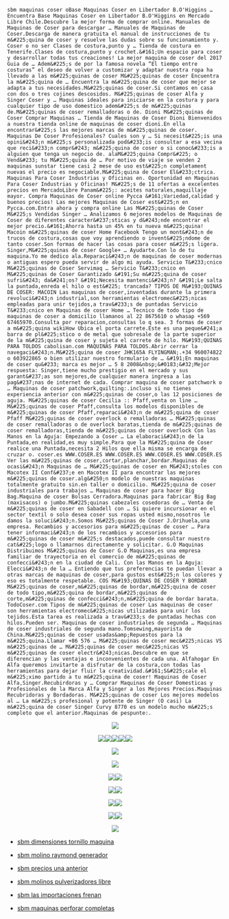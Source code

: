 
```
sbm maquinas coser oBase Maquinas Coser en Libertador B.O'Higgins … Encuentra Base Maquinas Coser en Libertador B.O'Higgins en Mercado Libre Chile.Descubre la mejor forma de comprar online. Manuales de Maquinas de Coser para descargar … Manuales de Maquinas de Coser.Descarga de manera gratuita el manual de instrucciones de tu m&#225;quina de coser y resuelve las dudas sobre su funcionamiento y. Coser o no ser Clases de costura,punto y … Tienda de costura en Tenerife.Clases de costura,punto y crochet.&#161;Un espacio para coser y desarrollar todas tus creaciones! La mejor maquina de coser del 2017 Guia de … Adem&#225;s de por la famosa novela “El tiempo entre costuras” el deseo de volver a customizar y adaptar nuestra ropa ha llevado a las m&#225;quinas de coser M&#225;quinas de coser Encuentra la m&#225;quina de … Encuentra la m&#225;quina de coser que mejor se adapta a tus necesidades.M&#225;quinas de coser.Si contamos en casa con dos o tres cojines descosidos. M&#225;quinas de coser Alfa y Singer Coser y … Maquinas ideales para iniciarse en la costura y para cualquier tipo de uso domestico adem&#225;s de m&#225;quinas de.M&#225;quinas de coser remalladoras o de. Dioni M&#225;quinas de Coser Comprar Maquinas … Tienda de Maquinas de Coser Dioni Bienvenidos a nuestra tienda online de maquinas de coser dioni.En ella encontrar&#225;s las mejores marcas de m&#225;quinas de coser. Maquinas De Coser Profesionales? Cuales son y … Si necesit&#225;is una opini&#243;n m&#225;s personalizada pod&#233;is consultar a esa vecina que reci&#233;n compr&#243; m&#225;quina de coser o si conoc&#233;is a alguien que tenga un negocio de. alaM&#225;quina Compr&#225; o Vend&#233; tu M&#225;quina de … Por motivo de viaje se venden 2 maquinas sunstar tiene casi 2 mese de uso est&#225;n completament nuevas el precio es negociable.M&#225;quina de Coser El&#233;ctrica. Maquinas Para Coser Industrias y Oficinas en. Oportunidad en Maquinas Para Coser Industrias y Oficinas! M&#225;s de 11 ofertas a excelentes precios en MercadoLibre Panam&#225;: aceites naturales,maquillaje mayor. Compra Maquinas de Coser online Pycca &#161;Variedad,calidad y buenos precios! Las mejores Maquinas de Coser est&#225;n en Pycca.com.Entra ahora y compra online Las M&#225;quinas de Coser M&#225;s Vendidas Singer … Analizamos 6 mejores modelos de Maquinas de Coser de diferentes caracter&#237;sticas y d&#243;nde encontrar el mejor precio.&#161;Ahorra hasta un 45% en tu nueva m&#225;quina! Macoin m&#225;quinas de coser Home Facebook Tengo un mont&#243;n de trucos de costura,cosas que voy aprendiendo o invent&#225;ndome de tanto coser.Son formas de hacer las cosas para coser m&#225;s ligera. Singer,M&#225;quinas de coser Google+ … Ayudarte.Con lo de tu maquina.Yo me dedico ala.Reparaci&#243;n de maquinas de coser modernas o antiguas espero pueda servir de algo mi ayuda. Servicio T&#233;cnico M&#225;quinas de Coser Servimaq … Servicio T&#233;cnico en M&#225;quinas de Coser Garantizado &#191;Su m&#225;quina de coser sufri&#243; da&#241;os? &#191;Necesita mantenci&#243;n? &#191;Le salta la puntada,enreda el hilo o est&#225; trancada? TIPOS DE M&#193;QUINAS DE COSER: MACOIN Las maquinas de coser,inventadas durante la primera revoluci&#243;n industrial,son herramientas electromec&#225;nicas empleadas para unir tejidos,a trav&#233;s de puntadas Servicio T&#233;cnico en Maquinas de coser Home … Tecnico de todo tipo de maquinas de coser a domicilio llamanos al 22 8675610 o whasap +569 67465970.Consulta por reparacion,consultas lo q sea. 3 formas de coser a m&#225;quina wikiHow Ubica el porta carrete.Este es una peque&#241;a barra de pl&#225;stico o de metal que sobresale de la parte superior de la m&#225;quina de coser y sujeta el carrete de hilo. M&#193;QUINAS PARA TOLDOS cabolisan.com MAQUINAS PARA TOLDOS.Abrir cerrar la navegaci&#243;n.M&#225;quina de coser JHK165A FLYINGMAN;.+34 960074822 o 603922865 o bien utilizar nuestro formulario de … &#191;En maquinas de coser qu&#233; marca es mejor … 5 8 2008&nbsp;&#0183;&#32;Mejor respuesta: Singer,tiene mucho prestigio en el mercado y sus garant&#237;as son mejores,de cualquier manera ingresa a las pag&#237;nas de internet de cada. Comprar maquina de coser patchwork o … Maquinas de coser patchwork,quilting:.incluso si no tienes experiencia anterior con m&#225;quinas de coser,o las 12 posiciones de aguja. M&#225;quinas de coser Cecilia :: Pfaff,venta on line … M&#225;quinas de coser Pfaff,consulta los modelos disponibles de m&#225;quinas de coser Pfaff,reparaci&#243;n de m&#225;quina de coser Pfaff M&#225;quinas de coser overlock o remalladoras … M&#225;quinas de coser remalladoras o de overlock baratas,tienda de m&#225;quinas de coser remalladoras,tienda de m&#225;quinas de coser overlock Con las Manos en la Aguja: Empezando a Coser … La elaboraci&#243;n de la Puntada,en realidad,es muy simple.Para que la M&#225;quina de Coser realice una Puntada,necesita 2 Hilos que ella misma se encarga de cruzar o. coser.es WWW.COSER.ES WWW.COSER.ES WWW.COSER.ES WWW.COSER.ES Ver las m&#225;quinas de coser,cortar,planchar,bordar.Maquinas de ocasi&#243;n Maquinas de … M&#225;quinas de coser en M&#243;stoles con Macotex II Conf&#237;e en Macotex II para encontrar las mejores m&#225;quinas de coser.alg&#250;n modelo de nuestras maquinas totalmente gratuito sin.en taller o domicilio. M&#225;quina de coser industriales para trabajos … Maquinas de coser para hacer Big Bag.Maquina de coser Bolsas Cerradora.Maquinas para fabricar Big Bag (maxisacos) o jumbo.M&#225;quinas cabezales cosedoras de … Venta de m&#225;quinas de coser en Sabadell con … Si quiere incursionar en el sector textil o solo desea coser sus ropas usted mismo,nosotros le damos la soluci&#243;n.Somos M&#225;quinas de Coser J.Orihuela,una empresa. Recambios y accesorios para m&#225;quinas de coser … Para tener informaci&#243;n de los recambios y accesorios para m&#225;quinas de coser m&#225;s destacados,puede consultar nuestro cat&#225;logo o llamarnos directamente y solicitar. G.O Maquinas Distribuimos M&#225;quinas de Coser G.O Maquinas,es una empresa familiar de trayectoria en el comercio de m&#225;quinas de confecci&#243;n en la ciudad de Cali. Con las Manos en la Aguja: Elecci&#243;n de la … Entiendo que tus preferencias te puedan llevar a otras marcas de maquinas de coser,para gustos est&#225;n los colores y eso es totalmente respetable. COS M&#193;QUINAS DE COSER Y BORDAR M&#225;quinas de coser,m&#225;quinas de bordar,m&#225;quina de coser de todo tipo,m&#225;quina de bordar,m&#225;quinas de corte,m&#225;quinas de confecci&#243;n,m&#225;quina de bordar barata. TodoCoser.com Tipos de m&#225;quinas de coser Las maquinas de coser son herramientas electromec&#225;nicas utilizadas para unir los tejidos.Esta tarea es realizada a trav&#233;s de puntadas hechas con hilos.Pueden ser. Maquinas de coser industriales de segunda … Maquinas de coser industriales de segunda mano.Tomsewing,mayorista de China.M&#225;quinas de coser usadas&amp;Repuestos para la m&#225;quina.Llamar +86 576 … M&#225;quinas de coser mec&#225;nicas VS m&#225;quinas de … M&#225;quinas de coser mec&#225;nicas VS m&#225;quinas de coser electr&#243;nicas.Descubre en que se diferencian y las ventajas e inconvenientes de cada una. Alfahogar En Alfa queremos invitarte a disfrutar de la costura,con todas las herramientas para dejar fluir la creatividad.&#161;S&#225;cale el m&#225;ximo partido a tu m&#225;quina de coser! Maquinas de Coser Alfa,Singer.Recubirdoras y … Comprar Maquinas de Coser Domesticas y Profesionales de la Marca Alfa y Singer a los Mejores Precios.Maquinas Recubridoras y Bordadoras. M&#225;quinas de coser Los mejores modelos al … La m&#225;s profesional y potente de Singer (O casi) La m&#225;quina de coser Singer Curvy 8770 es un modelo mucho m&#225;s completo que el anterior.Maquinas de pespunte:. 
```

<div align="center">

<a href="https://es-crusher.shibang-china.com/github&k=sbm+maquinas+coser+o"><img src="https://static.shibang-china.com/es/crusher/logo.jpg"></a>

<a href="https://es-crusher.shibang-china.com/github&k=sbm+maquinas+coser+o"><img src="https://static.shibang-china.com/es/crusher/index.jpg"></a><a href="https://es-crusher.shibang-china.com/material.htmlgithub&k=sbm+maquinas+coser+o"><img src="https://static.shibang-china.com/es/crusher/material.jpg"></a><a href="https://es-crusher.shibang-china.com/application.htmlgithub&k=sbm+maquinas+coser+o"><img src="https://static.shibang-china.com/es/crusher/application.jpg"></a><a href="https://es-crusher.shibang-china.com/aboutus.htmlgithub&k=sbm+maquinas+coser+o"><img src="https://static.shibang-china.com/es/crusher/aboutus.jpg"></a><a href="https://es-crusher.shibang-china.com/contact.htmlgithub&k=sbm+maquinas+coser+o"><img src="https://static.shibang-china.com/es/crusher/contact.jpg"></a>

<a href="https://es-crusher.shibang-china.com/github&k=sbm+maquinas+coser+o"><img src="https://static.shibang-china.com/es/crusher/banner.jpg"></a>

<a href="https://swt.shibang-china.com/github&k=sbm+maquinas+coser+o"><img src="https://static.shibang-china.com/es/crusher/text.jpg"></a>

<a href="https://swt.shibang-china.com/github&k=sbm+maquinas+coser+o"><img src="https://static.shibang-china.com/es/crusher/chat.jpg"></a><a href="https://es-crusher.shibang-china.com/contact.htmlgithub&k=sbm+maquinas+coser+o"><img src="https://static.shibang-china.com/es/crusher/message.jpg"></a>

<a href="https://es-crusher.shibang-china.com/products/pe.htmlgithub&k=sbm+maquinas+coser+o"><img src="https://static.shibang-china.com/es/crusher/pe.jpg"></a><a href="https://es-crusher.shibang-china.com/products/pf.htmlgithub&k=sbm+maquinas+coser+o"><img src="https://static.shibang-china.com/es/crusher/pf.jpg"></a>

<a href="https://es-crusher.shibang-china.com/products/hpt.htmlgithub&k=sbm+maquinas+coser+o"><img src="https://static.shibang-china.com/es/crusher/hpt.jpg"></a><a href="https://es-crusher.shibang-china.com/products/vsi.htmlgithub&k=sbm+maquinas+coser+o"><img src="https://static.shibang-china.com/es/crusher/vsi.jpg"></a>

<a href="https://es-crusher.shibang-china.com/products/klv.htmlgithub&k=sbm+maquinas+coser+o"><img src="https://static.shibang-china.com/es/crusher/klv.jpg"></a><a href="https://es-crusher.shibang-china.com/products/portable.htmlgithub&k=sbm+maquinas+coser+o"><img src="https://static.shibang-china.com/es/crusher/portable.jpg"></a>

<a href="https://swt.shibang-china.com/github&k=sbm+maquinas+coser+o"><img src="https://static.shibang-china.com/es/crusher/case.jpg"></a>

</div>


* [sbm dimensiones tornillo maquina](sbm%20dimensiones%20tornillo%20maquina.md)

* [sbm molino raymond generador](sbm%20molino%20raymond%20generador.md)

* [sbm precios una anterior](sbm%20precios%20una%20anterior.md)

* [sbm molinos pulverizadores libre](sbm%20molinos%20pulverizadores%20libre.md)

* [sbm las importaciones frenan](sbm%20las%20importaciones%20frenan.md)

* [sbm maquinas perforar completas](sbm%20maquinas%20perforar%20completas.md)